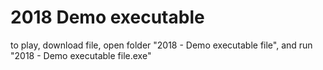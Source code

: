 # 2018 Demo executable
to play, download file, open folder "2018 - Demo executable file", and run "2018 - Demo executable file.exe"
